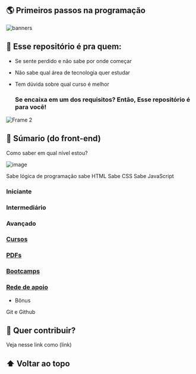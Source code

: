 ## 🌎 Primeiros passos na programação

![banners](https://user-images.githubusercontent.com/94902491/143292765-c054199e-1345-465f-8461-b4456e216121.png)

## 👀 Esse repositório é pra quem:

- Se sente perdido e não sabe por onde começar
- Não sabe qual área de tecnologia quer estudar
- Tem dúvida sobre qual curso é melhor

    ### Se encaixa em um dos requisitos? Então, Esse repositório é para você!

![Frame 2](https://user-images.githubusercontent.com/94902491/143306250-a8a75bab-4a72-4568-9205-ca9c87dfc7c9.png)

## 📗 Súmario (do front-end)
Como saber em qual nível estou?

![image](https://user-images.githubusercontent.com/94902491/143455513-a036e465-dd85-4025-b138-cb4df77c25be.png)


Sabe lógica de programação
sabe HTML
Sabe CSS
Sabe JavaScript


### Iniciante
### Intermediário
### Avançado

### [Cursos](./front-end-cursos.md)
### [PDFs](./front-end-PDFs.md)
### [Bootcamps](./front-end-bootcamps.md)
### [Rede de apoio](./front-end-rede-de-apoio)

+ Bônus

Git e Github


## 📝 Quer contribuir? 


Veja nesse link como (link)

## ⬆️ Voltar ao topo
